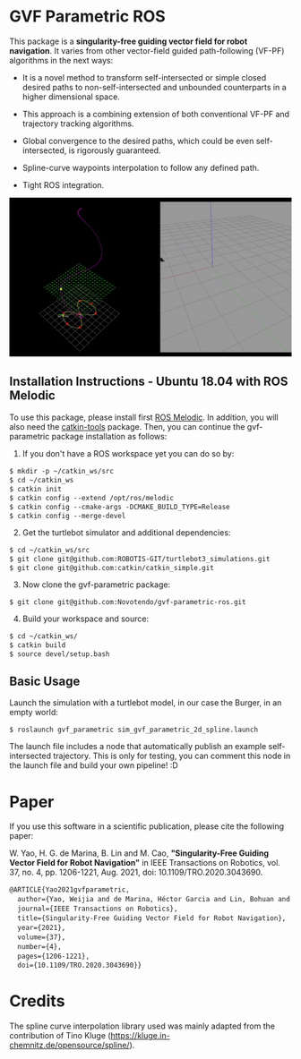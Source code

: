 # GVF Parametric ROS

This package is a **singularity-free guiding vector field for robot navigation**. It varies from other vector-field guided path-following (VF-PF) algorithms in the next ways:

* It is  a novel method to transform self-intersected or simple closed desired paths to non-self-intersected and unbounded counterparts in a higher dimensional space.

* This approach is a combining extension of both conventional VF-PF and trajectory tracking algorithms.

* Global convergence to the desired paths, which could be even self-intersected, is rigorously guaranteed.

* Spline-curve waypoints interpolation to follow any defined path.

* Tight ROS integration.

![example_gif](docs/gvf_param_sim.gif)

Installation Instructions - Ubuntu 18.04 with ROS Melodic
---------------------------------------------------------
To use this package, please install first [ROS Melodic](http://wiki.ros.org/melodic/Installation/Ubuntu/). In addition, you will also need the [catkin-tools](https://catkin-tools.readthedocs.io/en/latest/installing.html) package. Then, you can continue the gvf-parametric package installation as follows:

1. If you don't have a ROS workspace yet you can do so by:
```
$ mkdir -p ~/catkin_ws/src
$ cd ~/catkin_ws
$ catkin init
$ catkin config --extend /opt/ros/melodic
$ catkin config --cmake-args -DCMAKE_BUILD_TYPE=Release
$ catkin config --merge-devel
```

2. Get the turtlebot simulator and additional dependencies:
```
$ cd ~/catkin_ws/src
$ git clone git@github.com:ROBOTIS-GIT/turtlebot3_simulations.git
$ git clone git@github.com:catkin/catkin_simple.git
```

3. Now clone the gvf-parametric package:
```
$ git clone git@github.com:Novotendo/gvf-parametric-ros.git
```

4. Build your workspace and source:
```
$ cd ~/catkin_ws/
$ catkin build
$ source devel/setup.bash
```

Basic Usage
-----------
Launch the simulation with a turtlebot model, in our case the Burger, in an empty world:
```
$ roslaunch gvf_parametric sim_gvf_parametric_2d_spline.launch
```
The launch file includes a node that automatically publish an example self-intersected trajectory. This is only for testing, you can comment this node in the launch file and build your own pipeline! :D
# Paper

If you use this software in a scientific publication, please cite the following paper:

W. Yao, H. G. de Marina, B. Lin and M. Cao, **"Singularity-Free Guiding Vector Field for Robot Navigation"** in IEEE Transactions on Robotics, vol. 37, no. 4, pp. 1206-1221, Aug. 2021, doi: 10.1109/TRO.2020.3043690.

```latex
@ARTICLE{Yao2021gvfparametric,
  author={Yao, Weijia and de Marina, Héctor Garcia and Lin, Bohuan and Cao, Ming},
  journal={IEEE Transactions on Robotics}, 
  title={Singularity-Free Guiding Vector Field for Robot Navigation}, 
  year={2021},
  volume={37},
  number={4},
  pages={1206-1221},
  doi={10.1109/TRO.2020.3043690}}
```

# Credits
The spline curve interpolation library used was mainly adapted from the contribution of Tino Kluge (https://kluge.in-chemnitz.de/opensource/spline/).

